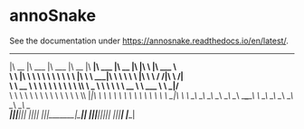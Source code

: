 # annoSnake

See the documentation under https://annosnake.readthedocs.io/en/latest/.


 ________  ________   ________   ________  ________  ________   ________  ___  __    _______      
|\   __  \|\   ___  \|\   ___  \|\   __  \|\   ____\|\   ___  \|\   __  \|\  \|\  \ |\  ___ \     
\ \  \|\  \ \  \\ \  \ \  \\ \  \ \  \|\  \ \  \___|\ \  \\ \  \ \  \|\  \ \  \/  /|\ \   __/|    
 \ \   __  \ \  \\ \  \ \  \\ \  \ \  \\\  \ \_____  \ \  \\ \  \ \   __  \ \   ___  \ \  \_|/__  
  \ \  \ \  \ \  \\ \  \ \  \\ \  \ \  \\\  \|____|\  \ \  \\ \  \ \  \ \  \ \  \\ \  \ \  \_|\ \ 
   \ \__\ \__\ \__\\ \__\ \__\\ \__\ \_______\____\_\  \ \__\\ \__\ \__\ \__\ \__\\ \__\ \_______\
    \|__|\|__|\|__| \|__|\|__| \|__|\|_______|\_________\|__| \|__|\|__|\|__|\|__| \|__|\|_______|
                                             \|_________|                                         
                                                                                                  
                                                                                                  


